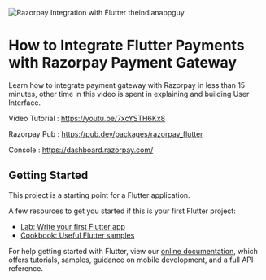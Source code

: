 ![Razorpay Integration with Flutter theindianappguy](https://user-images.githubusercontent.com/55942632/83010112-6667a200-a035-11ea-8aea-8ed622a28f5d.png)

# How to Integrate Flutter Payments with Razorpay Payment Gateway

Learn how to integrate payment gateway with Razorpay in less than 15 minutes, other time in this video is spent in explaining and building User Interface.

Video Tutorial : https://youtu.be/7xcYSTH6Kx8

Razorpay Pub : https://pub.dev/packages/razorpay_flutter

Console : https://dashboard.razorpay.com/


## Getting Started

This project is a starting point for a Flutter application.

A few resources to get you started if this is your first Flutter project:

- [Lab: Write your first Flutter app](https://flutter.dev/docs/get-started/codelab)
- [Cookbook: Useful Flutter samples](https://flutter.dev/docs/cookbook)

For help getting started with Flutter, view our
[online documentation](https://flutter.dev/docs), which offers tutorials,
samples, guidance on mobile development, and a full API reference.
